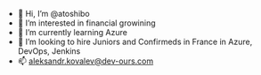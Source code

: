 - 👋 Hi, I’m @atoshibo
- 👀 I’m interested in financial growining 
- 🌱 I’m currently learning Azure
- 💞️ I’m looking to hire Juniors and Confirmeds in France in Azure, DevOps, Jenkins
- 📫 aleksandr.kovalev@dev-ours.com
